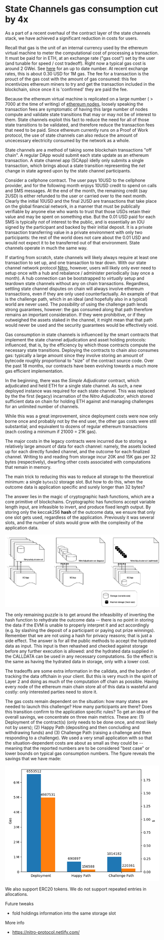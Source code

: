 # State Channels gas consumption cut by 4x

As a part of a recent overhaul of the contract layer of the state channels stack, we have achieved a significant reduction in costs for users.

Recall that gas is the unit of an internal currency used by the ethereum virtual machine to meter the computational cost of processing a transaction. It must be paid for in ETH, at an exchange rate ("gas cost") set by the user (and tunable for speed / cost tradeoff). Right now a typical gas cost is around 2 GWei. See [here](https://ethgasstation.info/) for an up to date number. At recent exchange rates, this is about 0.30 USD for 1M gas. The fee for a transaction is the prouct of the gas cost with the amount of gas consumed: this fee incentivizes ethereum miners to try and get the transaction included in the blockchain, since once it is 'confirmed' they are paid the fee.

Because the ethereum virtual machine is replicated on a large number ( > 7000 at the time of writing) of [ethereum nodes](https://www.ethernodes.org/), loosely speaking the transaction fees are symptomatic of having this large number of nodes compute and validate state transitions that may or may not be of interest to them. State channels exploit this fact to reduce the need for all of those state transitions to be validated, and therefore reduce the transaction fees that need to be paid. Since ethereum currently runs on a Proof of Work protocol, the use of state channels can also reduce the amount of uncecessary electricity consumed by the network as a whole.

State channels are a method of taking some blockchain transactions "off chain". A regular DApp would submit each state update as an ethereum transaction. A state channel app (SCApp) idelly only submits a single transaction, which brings about a state transition representing the _net_ change in state agreed upon by the state channel participants.

Consider a cellphone contract. The user pays 10USD to the cellphone provider, and for the following month enjoys 10USD credit to spend on calls and SMS messages. At the end of the month, the remaining credit (say 2USD) is either refunded to the user or carried over to the next month. Clearly the initial 10USD and the final 2USD are transactions that take place on the global financial network, in a manner that must be publically verifiable by anyone else who wants to trust that those USDs retain their value and may be spent on something else. But the 0.01 USD paid for each SMS is typically _not_ of interest to the public, and is essentially an IOU signed by the participant and backed by their initial deposit. It is a private transaction transferring value in a private environment with only two participants: the rest of the world does not care about the 0.01 USD and would not expect it to be transferred out of that environment. State channels operate in much the same way.

If starting from scratch, state channels will likely always require at least one transaction to set up, and one transaction to tear down.
With our state channel network protocol [Nitro](https://magmo.com/nitro-protocol.pdf), however, users will likely only ever need to setup once with a hub and rebalance / administer periodically (say once a month). A hub connection can be bootstrapped to _virtually_ setup and teardown state channels without any on chain transactions. Regardless, settling state channel disputes on chain will always involve ethereum transactions, even if they are only used counterfactually. An example of that is the challenge path, which in an ideal (and hopefully also in a typical) world are never used. The _possibility_ of using the challenge path lends strong guarantees, however: the gas consumed along that path therefore remains an important consideration. If they were prohibitive, or if they outweighed the assets staked in the channel, it might mean that that path would never be used and the security guarantees would be effectively void.

Gas consumption in state channels is influenced by the smart contracts that implement the state channel adjudication and asset holding protocols: influenced, that is, by the efficiency by which those contracts compute the necessary state transitions. Deploying the contracts to chain also consumes gas: typically a large amount since they involve storing an amount of bytecode roughly proportional to "size" of the contract source code. Over the past 18 months, our contracts have been evolving towards a much more gas efficient implementation.

In the beginning, there was the _Simple Adjudicator_ contract, which adjudicated and held ETH for a single state channel. As such, a new deployed instance was required for each state channel. This was replaced by the the first (legacy) incarnation of the _Nitro Adjudicator_, which stored sufficient data on chain for holding ETH against and managing challenges for an unlimited number of channels.

While this was a great improvement, since deployment costs were now only borne once and probably not by the end user, the other gas costs were still substantial; and equivalent to dozens of regular ethereum transactions (each costing a minimum if 21000 = 21K gas).

The major costs in the legacy contracts were incurred due to storing a relatively large amount of data for each channel: namely, the assets locked up for each directly funded channel, and the outcome for each finalized channel. Writing to and reading from storage incur 20K and 15K gas per 32 bytes (respectively), dwarfing other costs associated with computations that remain in memory.

The main trick to reducing this was to reduce all storage to the theoretical minimum: a single `bytes32` storage slot. But how to do this, when the outcome data is application specific and surely longer than 32 bytes?

The answer lies in the magic of cryptographic hash functions, which are a core primitive of blockchains. Cryptographic has functions accept variable length input, are infeasible to invert, and produce fixed length output. By storing only the keccak256 **hash** of the outcome data, we ensure that only one slot gets used, regardless of the application. Previously it was several slots, and the number of slots would grow with the complexity of the application data.

![Optimization](./optimization.png)

The only remaining puzzle is to get around the infeasibility of inverting the hash function to rehydrate the outcome data -- there is no point in storing the data if the EVM is unable to properly interpret it and act accordingly (e.g. by slashing the deposit of a participant or paying out prize winnings). Remember that we are not using a hash for privacy reasons; that is just a side effect. The answer is for all the public methods to accept the hydrated data as input. This input is then rehashed and checked against storage before any further execution is allowed: and the hydrated data supplied in the CALLDATA can be used in any necessary computations. So the effect is the same as having the hydrated data in storage, only with a lower cost.

The tradeoffs are some extra information in the calldata, and the burden of tracking the data offchain in your client. But this is very much in the spirit of Layer 2 and doing as much of the computation off chain as possible. Having every node of the ethereum main chain store all of this data is wasteful and costly: only interested parties need to store it.

The gas costs remain dependent on the situation: how many states are needed to launch this challenge? How many participants are there? Does this transition confirm to the application specific rules? To get an idea of the overall savings, we concentrate on three main metrics. These are: (1) Deployment of the contract(s) (only needs to be done once, and most likely not by users); (2) Happy Path (depositing and then concluding and withdrawing funds) and (3) Challenge Path (raising a challenge and then responding to a challenge). We used a very small application with so that the situation-dependent costs are about as small as they could be -- meaning that the reported numbers are to be considered "best case" or lower bounds on typical gas consumption numbers. The figure reveals the savings that we have made:

![Gas Savings](./gas-savings.png)

We also support ERC20 tokens. We do not support repeated entries in allocations.

Future tweaks

- fold holdings information into the same storage slot

More info

- https://nitro-protocol.netlify.com/
